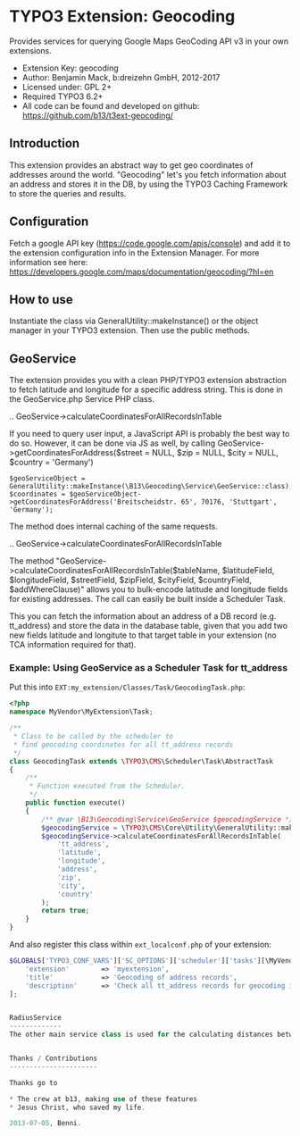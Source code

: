 TYPO3 Extension: Geocoding
======================================

Provides services for querying Google Maps GeoCoding API v3 in your own extensions.

* Extension Key: geocoding
* Author: Benjamin Mack, b:dreizehn GmbH, 2012-2017
* Licensed under: GPL 2+
* Required TYPO3 6.2+
* All code can be found and developed on github: https://github.com/b13/t3ext-geocoding/

Introduction
------------
This extension provides an abstract way to get geo coordinates of addresses around the world. "Geocoding" let's you fetch information about an address and stores it in the DB, by using the TYPO3 Caching Framework to store the queries and results.

Configuration
-------------
Fetch a google API key (https://code.google.com/apis/console) and add it to the extension configuration info in the Extension Manager. For more information see here: https://developers.google.com/maps/documentation/geocoding/?hl=en

How to use
----------
Instantiate the class via GeneralUtility::makeInstance() or the object manager in your TYPO3 extension. Then use the public methods.

GeoService
----------
The extension provides you with a clean PHP/TYPO3 extension abstraction to fetch latitude and longitude for a specific address string. This is done in the GeoService.php Service PHP class.

.. GeoService->calculateCoordinatesForAllRecordsInTable

If you need to query user input, a JavaScript API is probably the best way to do so. However, it can be done via JS as well, by calling GeoService->getCoordinatesForAddress($street = NULL, $zip = NULL, $city = NULL, $country = 'Germany')

	$geoServiceObject = GeneralUtility::makeInstance(\B13\Geocoding\Service\GeoService::class);
	$coordinates = $geoServiceObject->getCoordinatesForAddress('Breitscheidstr. 65', 70176, 'Stuttgart', 'Germany');

The method does internal caching of the same requests.

.. GeoService->calculateCoordinatesForAllRecordsInTable

The method "GeoService->calculateCoordinatesForAllRecordsInTable($tableName, $latitudeField, $longitudeField, $streetField, $zipField, $cityField, $countryField, $addWhereClause)" allows you to bulk-encode latitude and longitude fields for existing addresses. The call can easily be built inside a Scheduler Task.

This you can fetch the information about an address of a DB record (e.g. tt_address) and store the data in the database table, given that you add two new fields latitude and longitute to that target table in your extension (no TCA information required for that).

### Example: Using GeoService as a Scheduler Task for tt_address

Put this into `EXT:my_extension/Classes/Task/GeocodingTask.php`:

```php
<?php
namespace MyVendor\MyExtension\Task;

/**
 * Class to be called by the scheduler to
 * find geocoding coordinates for all tt_address records
 */
class GeocodingTask extends \TYPO3\CMS\Scheduler\Task\AbstractTask
{
    /**
     * Function executed from the Scheduler.
     */
    public function execute()
    {
        /** @var \B13\Geocoding\Service\GeoService $geocodingService */
        $geocodingService = \TYPO3\CMS\Core\Utility\GeneralUtility::makeInstance(\B13\Geocoding\Service\GeoService::class);
        $geocodingService->calculateCoordinatesForAllRecordsInTable(
            'tt_address',
            'latitude',
            'longitude',
            'address',
            'zip',
            'city',
            'country'
        );
        return true;
    }
}
```

And also register this class within `ext_localconf.php` of your extension:

```php
$GLOBALS['TYPO3_CONF_VARS']['SC_OPTIONS']['scheduler']['tasks'][\MyVendor\MyExtension\Task\GeocodingTask::class] = [
    'extension'        => 'myextension',
    'title'            => 'Geocoding of address records',
    'description'      => 'Check all tt_address records for geocoding information and write them into the fields'
];


RadiusService
-------------
The other main service class is used for the calculating distances between two coordinates (RadiusService->getDistance(), and querying records from a DB table with latitude and longitude (works perfectly in conjunction with calculateCoordinatesForAllRecordsInTable()) given a certain radius and base coordinates.


Thanks / Contributions
----------------------

Thanks go to

* The crew at b13, making use of these features
* Jesus Christ, who saved my life.

2013-07-05, Benni.
